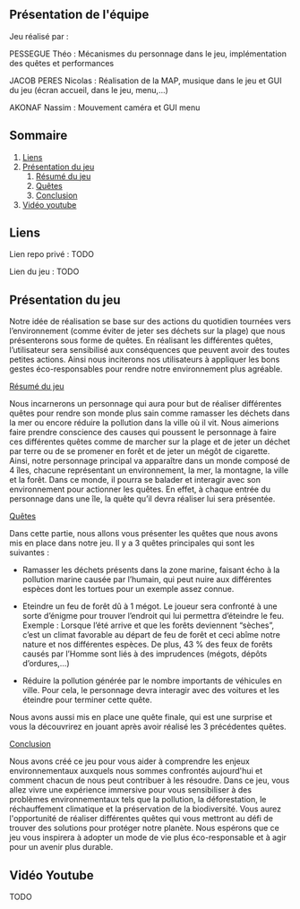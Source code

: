 ## Présentation de l'équipe

Jeu réalisé par :

PESSEGUE Théo : Mécanismes du personnage dans le jeu, implémentation des quêtes et performances

JACOB PERES Nicolas : Réalisation de la MAP, musique dans le jeu et GUI du jeu (écran accueil, dans le jeu, menu,...)

AKONAF Nassim : Mouvement caméra et GUI menu

## Sommaire

1. [Liens](#lien)
2. [Présentation du jeu](#presentation)
   1. [Résumé du jeu](#resume)
   2. [Quêtes](#quest)
   3. [Conclusion](#conclusion)
3. [Vidéo youtube](#ytb)

<a name="lien"></a>

## Liens

Lien repo privé : TODO

Lien du jeu : TODO

<a name="presentation"></a>

## Présentation du jeu

Notre idée de réalisation se base sur des actions du quotidien tournées vers l’environnement (comme éviter de jeter ses déchets sur la plage) que nous présenterons sous forme de quêtes. En réalisant les différentes quêtes, l’utilisateur sera sensibilisé aux conséquences que peuvent avoir des toutes petites actions. Ainsi nous inciterons nos utilisateurs à appliquer les bons gestes éco-responsables pour rendre notre environnement plus agréable.

<a name="resume"></a>

<u>Résumé du jeu</u>

Nous incarnerons un personnage qui aura pour but de réaliser différentes quêtes pour rendre son monde plus sain comme ramasser les déchets dans la mer ou encore réduire la pollution dans la ville où il vit. Nous aimerions faire prendre conscience des causes qui poussent le personnage à faire ces différentes quêtes comme de marcher sur la plage et de jeter un déchet par terre ou de se promener en forêt et de jeter un mégôt de cigarette. Ainsi, notre personnage principal va apparaître dans un monde composé de 4 îles, chacune représentant un environnement, la mer, la montagne, la ville et la forêt. Dans ce monde, il pourra se balader et interagir avec son environnement pour actionner les quêtes. En effet, à chaque entrée du personnage dans une île, la quête qu’il devra réaliser lui sera présentée.

<a name="quest"></a>

<u>Quêtes</u>

Dans cette partie, nous allons vous présenter les quêtes que nous avons mis en place dans notre jeu. Il y a 3 quêtes principales qui sont les suivantes :

- Ramasser les déchets présents dans la zone marine, faisant écho à la pollution marine causée par l’humain, qui peut nuire aux différentes espèces dont les tortues pour un exemple assez connue.

- Eteindre un feu de forêt dû à 1 mégot. Le joueur sera confronté à une sorte d’énigme pour trouver l’endroit qui lui permettra d’éteindre le feu. Exemple : Lorsque l’été arrive et que les forêts deviennent “sèches”, c’est un climat favorable au départ de feu de forêt et ceci abîme notre nature et nos différentes espèces. De plus, 43 % des feux de forêts causés par l’Homme sont liés à des imprudences (mégots, dépôts d’ordures,…)

- Réduire la pollution générée par le nombre importants de véhicules en ville. Pour cela, le personnage devra interagir avec des voitures et les éteindre pour terminer cette quête.

Nous avons aussi mis en place une quête finale, qui est une surprise et vous la découvrirez en jouant après avoir réalisé les 3 précédentes quêtes.

<a name="conclusion"></a>

<u>Conclusion</u>

Nous avons créé ce jeu pour vous aider à comprendre les enjeux environnementaux auxquels nous sommes confrontés aujourd'hui et comment chacun de nous peut contribuer à les résoudre. Dans ce jeu, vous allez vivre une expérience immersive pour vous sensibiliser à des problèmes environnementaux tels que la pollution, la déforestation, le réchauffement climatique et la préservation de la biodiversité. Vous aurez l'opportunité de réaliser différentes quêtes qui vous mettront au défi de trouver des solutions pour protéger notre planète. Nous espérons que ce jeu vous inspirera à adopter un mode de vie plus éco-responsable et à agir pour un avenir plus durable.

<a name="ytb"></a>

## Vidéo Youtube

TODO
